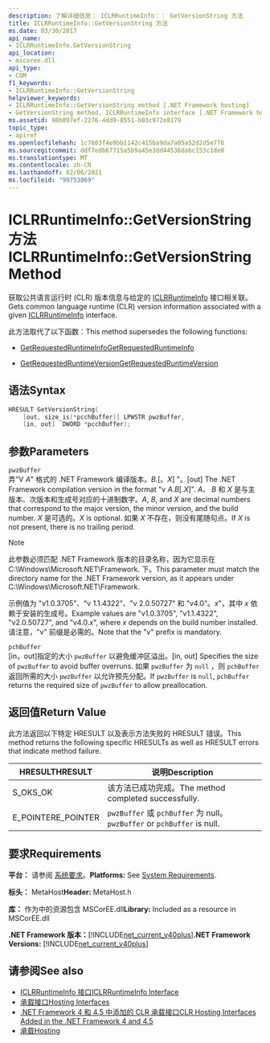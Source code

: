 ```yaml
---
description: 了解详细信息： ICLRRuntimeInfo：： GetVersionString 方法
title: ICLRRuntimeInfo::GetVersionString 方法
ms.date: 03/30/2017
api_name:
- ICLRRuntimeInfo.GetVersionString
api_location:
- mscoree.dll
api_type:
- COM
f1_keywords:
- ICLRRuntimeInfo::GetVersionString
helpviewer_keywords:
- ICLRRuntimeInfo::GetVersionString method [.NET Framework hosting]
- GetVersionString method, ICLRRuntimeInfo interface [.NET Framework hosting]
ms.assetid: 98b097ef-2276-4dd9-8551-b03c972e8179
topic_type:
- apiref
ms.openlocfilehash: 1c7603f4e9bb1142c415ba9da7a05a52d2d5e776
ms.sourcegitcommit: ddf7edb67715a5b9a45e3dd44536dabc153c1de0
ms.translationtype: MT
ms.contentlocale: zh-CN
ms.lasthandoff: 02/06/2021
ms.locfileid: "99753869"
---
```

# <a name="iclrruntimeinfogetversionstring-method"></a><span data-ttu-id="2d5ae-103">ICLRRuntimeInfo::GetVersionString 方法</span><span class="sxs-lookup"><span data-stu-id="2d5ae-103">ICLRRuntimeInfo::GetVersionString Method</span></span>

<span data-ttu-id="2d5ae-104">获取公共语言运行时 (CLR) 版本信息与给定的 [ICLRRuntimeInfo](iclrruntimeinfo-interface.md) 接口相关联。</span><span class="sxs-lookup"><span data-stu-id="2d5ae-104">Gets common language runtime (CLR) version information associated with a given [ICLRRuntimeInfo](iclrruntimeinfo-interface.md) interface.</span></span>  
  
 <span data-ttu-id="2d5ae-105">此方法取代了以下函数：</span><span class="sxs-lookup"><span data-stu-id="2d5ae-105">This method supersedes the following functions:</span></span>  
  
- [<span data-ttu-id="2d5ae-106">GetRequestedRuntimeInfo</span><span class="sxs-lookup"><span data-stu-id="2d5ae-106">GetRequestedRuntimeInfo</span></span>](getrequestedruntimeinfo-function.md)  
  
- [<span data-ttu-id="2d5ae-107">GetRequestedRuntimeVersion</span><span class="sxs-lookup"><span data-stu-id="2d5ae-107">GetRequestedRuntimeVersion</span></span>](getrequestedruntimeversion-function.md)  
  
## <a name="syntax"></a><span data-ttu-id="2d5ae-108">语法</span><span class="sxs-lookup"><span data-stu-id="2d5ae-108">Syntax</span></span>  
  
```cpp  
HRESULT GetVersionString(  
    [out, size_is(*pcchBuffer)] LPWSTR pwzBuffer,  
    [in, out]  DWORD *pcchBuffer);  
```  
  
## <a name="parameters"></a><span data-ttu-id="2d5ae-109">参数</span><span class="sxs-lookup"><span data-stu-id="2d5ae-109">Parameters</span></span>  

 `pwzBuffer`  
 <span data-ttu-id="2d5ae-110">弄"V *A*" 格式的 .NET Framework 编译版本。*B.*[。*X*] "。</span><span class="sxs-lookup"><span data-stu-id="2d5ae-110">[out] The .NET Framework compilation version in the format "v *A*.*B*[.*X*]".</span></span> <span data-ttu-id="2d5ae-111">*A*、 *B* 和 *X* 是与主版本、次版本和生成号对应的十进制数字。</span><span class="sxs-lookup"><span data-stu-id="2d5ae-111">*A*, *B*, and *X* are decimal numbers that correspond to the major version, the minor version, and the build number.</span></span> <span data-ttu-id="2d5ae-112">*X* 是可选的。</span><span class="sxs-lookup"><span data-stu-id="2d5ae-112">*X* is optional.</span></span> <span data-ttu-id="2d5ae-113">如果 *X* 不存在，则没有尾随句点。</span><span class="sxs-lookup"><span data-stu-id="2d5ae-113">If *X* is not present, there is no trailing period.</span></span>  
  
> [!NOTE]
> <span data-ttu-id="2d5ae-114">此参数必须匹配 .NET Framework 版本的目录名称，因为它显示在 C:\Windows\Microsoft.NET\Framework. 下。</span><span class="sxs-lookup"><span data-stu-id="2d5ae-114">This parameter must match the directory name for the .NET Framework version, as it appears under C:\Windows\Microsoft.NET\Framework.</span></span>  
  
 <span data-ttu-id="2d5ae-115">示例值为 "v1.0.3705"、"v 1.1.4322"、"v 2.0.50727" 和 "v4.0"。*x*"，其中 *x* 依赖于安装的生成号。</span><span class="sxs-lookup"><span data-stu-id="2d5ae-115">Example values are "v1.0.3705", "v1.1.4322", "v2.0.50727", and "v4.0.*x*", where *x* depends on the build number installed.</span></span> <span data-ttu-id="2d5ae-116">请注意，"v" 前缀是必需的。</span><span class="sxs-lookup"><span data-stu-id="2d5ae-116">Note that the "v" prefix is mandatory.</span></span>  
  
 `pchBuffer`  
 <span data-ttu-id="2d5ae-117">[in，out]指定的大小 `pwzBuffer` 以避免缓冲区溢出。</span><span class="sxs-lookup"><span data-stu-id="2d5ae-117">[in, out] Specifies the size of `pwzBuffer` to avoid buffer overruns.</span></span> <span data-ttu-id="2d5ae-118">如果 `pwzBuffer` 为 `null` ，则 `pchBuffer` 返回所需的大小 `pwzBuffer` 以允许预先分配。</span><span class="sxs-lookup"><span data-stu-id="2d5ae-118">If `pwzBuffer` is `null`, `pchBuffer` returns the required size of `pwzBuffer` to allow preallocation.</span></span>  
  
## <a name="return-value"></a><span data-ttu-id="2d5ae-119">返回值</span><span class="sxs-lookup"><span data-stu-id="2d5ae-119">Return Value</span></span>  

 <span data-ttu-id="2d5ae-120">此方法返回以下特定 HRESULT 以及表示方法失败的 HRESULT 错误。</span><span class="sxs-lookup"><span data-stu-id="2d5ae-120">This method returns the following specific HRESULTs as well as HRESULT errors that indicate method failure.</span></span>  
  
|<span data-ttu-id="2d5ae-121">HRESULT</span><span class="sxs-lookup"><span data-stu-id="2d5ae-121">HRESULT</span></span>|<span data-ttu-id="2d5ae-122">说明</span><span class="sxs-lookup"><span data-stu-id="2d5ae-122">Description</span></span>|  
|-------------|-----------------|  
|<span data-ttu-id="2d5ae-123">S_OK</span><span class="sxs-lookup"><span data-stu-id="2d5ae-123">S_OK</span></span>|<span data-ttu-id="2d5ae-124">该方法已成功完成。</span><span class="sxs-lookup"><span data-stu-id="2d5ae-124">The method completed successfully.</span></span>|  
|<span data-ttu-id="2d5ae-125">E_POINTER</span><span class="sxs-lookup"><span data-stu-id="2d5ae-125">E_POINTER</span></span>|<span data-ttu-id="2d5ae-126">`pwzBuffer` 或 `pchBuffer` 为 null。</span><span class="sxs-lookup"><span data-stu-id="2d5ae-126">`pwzBuffer` or `pchBuffer` is null.</span></span>|  
  
## <a name="requirements"></a><span data-ttu-id="2d5ae-127">要求</span><span class="sxs-lookup"><span data-stu-id="2d5ae-127">Requirements</span></span>  

 <span data-ttu-id="2d5ae-128">**平台：** 请参阅 [系统要求](../../get-started/system-requirements.md)。</span><span class="sxs-lookup"><span data-stu-id="2d5ae-128">**Platforms:** See [System Requirements](../../get-started/system-requirements.md).</span></span>  
  
 <span data-ttu-id="2d5ae-129">**标头：** MetaHost</span><span class="sxs-lookup"><span data-stu-id="2d5ae-129">**Header:** MetaHost.h</span></span>  
  
 <span data-ttu-id="2d5ae-130">**库：** 作为中的资源包含 MSCorEE.dll</span><span class="sxs-lookup"><span data-stu-id="2d5ae-130">**Library:** Included as a resource in MSCorEE.dll</span></span>  
  
 <span data-ttu-id="2d5ae-131">**.NET Framework 版本：**[!INCLUDE[net_current_v40plus](../../../../includes/net-current-v40plus-md.md)]</span><span class="sxs-lookup"><span data-stu-id="2d5ae-131">**.NET Framework Versions:** [!INCLUDE[net_current_v40plus](../../../../includes/net-current-v40plus-md.md)]</span></span>  
  
## <a name="see-also"></a><span data-ttu-id="2d5ae-132">请参阅</span><span class="sxs-lookup"><span data-stu-id="2d5ae-132">See also</span></span>

- [<span data-ttu-id="2d5ae-133">ICLRRuntimeInfo 接口</span><span class="sxs-lookup"><span data-stu-id="2d5ae-133">ICLRRuntimeInfo Interface</span></span>](iclrruntimeinfo-interface.md)
- [<span data-ttu-id="2d5ae-134">承载接口</span><span class="sxs-lookup"><span data-stu-id="2d5ae-134">Hosting Interfaces</span></span>](hosting-interfaces.md)
- [<span data-ttu-id="2d5ae-135">.NET Framework 4 和 4.5 中添加的 CLR 承载接口</span><span class="sxs-lookup"><span data-stu-id="2d5ae-135">CLR Hosting Interfaces Added in the .NET Framework 4 and 4.5</span></span>](clr-hosting-interfaces-added-in-the-net-framework-4-and-4-5.md)
- [<span data-ttu-id="2d5ae-136">承载</span><span class="sxs-lookup"><span data-stu-id="2d5ae-136">Hosting</span></span>](index.md)
